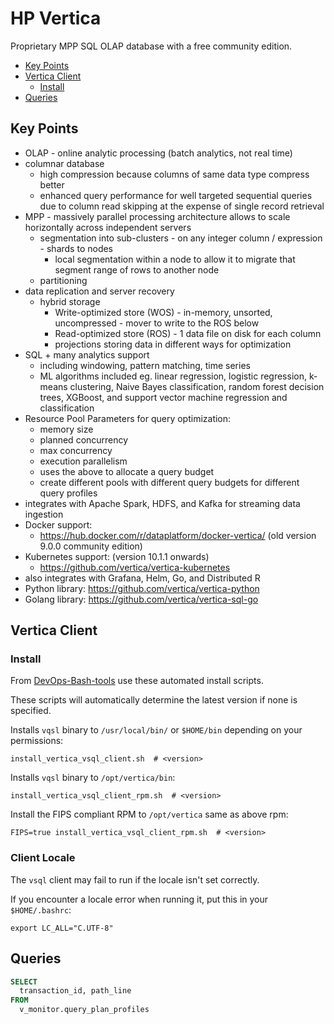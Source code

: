 # HP Vertica

Proprietary MPP SQL OLAP database with a free community edition.

<!-- INDEX_START -->

- [Key Points](#key-points)
- [Vertica Client](#vertica-client)
  - [Install](#install)
- [Queries](#queries)

<!-- INDEX_END -->

## Key Points

- OLAP - online analytic processing (batch analytics, not real time)
- columnar database
  - high compression because columns of same data type compress better
  - enhanced query performance for well targeted sequential queries due to column read skipping at the expense of single record retrieval
- MPP - massively parallel processing architecture allows to scale horizontally across independent servers
  - segmentation into sub-clusters - on any integer column / expression - shards to nodes
    - local segmentation within a node to allow it to migrate that segment range of rows to another node
  - partitioning
- data replication and server recovery
  - hybrid storage
    - Write-optimized store (WOS) - in-memory, unsorted, uncompressed - mover to write to the ROS below
    - Read-optimized store (ROS) - 1 data file on disk for each column
    - projections storing data in different ways for optimization
- SQL + many analytics support
  - including windowing, pattern matching, time series
  - ML algorithms included eg. linear regression, logistic regression, k-means clustering, Naive Bayes classification,
    random forest decision trees, XGBoost, and support vector machine regression and classification
- Resource Pool Parameters for query optimization:
  - memory size
  - planned concurrency
  - max concurrency
  - execution parallelism
  - uses the above to allocate a query budget
  - create different pools with different query budgets for different query profiles
- integrates with Apache Spark, HDFS, and Kafka for streaming data ingestion
- Docker support:
  - <https://hub.docker.com/r/dataplatform/docker-vertica/> (old version 9.0.0 community edition)
- Kubernetes support: (version 10.1.1 onwards)
  - <https://github.com/vertica/vertica-kubernetes>
- also integrates with Grafana, Helm, Go, and Distributed R
- Python library: <https://github.com/vertica/vertica-python>
- Golang library: <https://github.com/vertica/vertica-sql-go>

## Vertica Client

### Install

From [DevOps-Bash-tools](devops-bash-tools.md) use these automated install scripts.

These scripts will automatically determine the latest version if none is specified.

Installs `vqsl` binary to `/usr/local/bin/` or `$HOME/bin` depending on your permissions:

```shell
install_vertica_vsql_client.sh  # <version>
```

Installs `vqsl` binary to `/opt/vertica/bin`:

```shell
install_vertica_vsql_client_rpm.sh  # <version>
```

Install the FIPS compliant RPM to `/opt/vertica` same as above rpm:

```shell
FIPS=true install_vertica_vsql_client_rpm.sh  # <version>
```

### Client Locale

The `vsql` client may fail to run if the locale isn't set correctly.

If you encounter a locale error when running it, put this in your `$HOME/.bashrc`:

```shell
export LC_ALL="C.UTF-8"
```

## Queries

```sql
SELECT
  transaction_id, path_line
FROM
  v_monitor.query_plan_profiles
```
